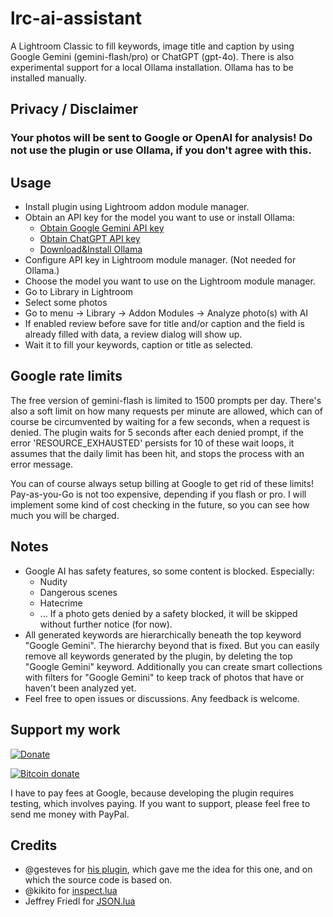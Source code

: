 # lrc-ai-assistant

A Lightroom Classic to fill keywords, image title and caption by using Google Gemini (gemini-flash/pro) or ChatGPT (gpt-4o). There is also experimental support for a local Ollama installation. Ollama has to be installed manually.

## Privacy / Disclaimer
### Your photos will be sent to Google or OpenAI for analysis! Do not use the plugin or use Ollama, if you don't agree with this.

## Usage
* Install plugin using Lightroom addon module manager.
* Obtain an API key for the model you want to use or install Ollama:
  * [Obtain Google Gemini API key](https://aistudio.google.com/app/apikey)
  * [Obtain ChatGPT API key](https://platform.openai.com/api-keys)
  * [Download&Install Ollama](https://ollama.com/download)
* Configure API key in Lightroom module manager. (Not needed for Ollama.)
* Choose the model you want to use on the Lightroom module manager.
* Go to Library in Lightroom
* Select some photos
* Go to menu -> Library -> Addon Modules -> Analyze photo(s) with AI
* If enabled review before save for title and/or caption and the field is already filled with data, a review dialog will show up.
* Wait it to fill your keywords, caption or title as selected.

## Google rate limits
The free version of gemini-flash is limited to 1500 prompts per day. 
There's also a soft limit on how many requests per minute are allowed, which can of course be circumvented by waiting for a few seconds, when a request is denied.
The plugin waits for 5 seconds after each denied prompt, if the error 'RESOURCE_EXHAUSTED' persists for 10 of these wait loops, it assumes that the daily limit has been hit, and stops the process with an error message. 

You can of course always setup billing at Google to get rid of these limits! Pay-as-you-Go is not too expensive, depending if you flash or pro.
I will implement some kind of cost checking in the future, so you can see how much you will be charged.


## Notes
* Google AI has safety features, so some content is blocked. Especially:
  * Nudity
  * Dangerous scenes
  * Hatecrime
  * ...
 If a photo gets denied by a safety blocked, it will be skipped without further notice (for now).
* All generated keywords are hierarchically beneath the top keyword "Google Gemini". The hierarchy beyond that is fixed.
  But you can easily remove all keywords generated by the plugin, by deleting the top "Google Gemini" keyword.
  Additionally you can create smart collections with filters for "Google Gemini" to keep track of photos that have or haven't been analyzed yet.
* Feel free to open issues or discussions. Any feedback is welcome.

## Support my work
[![Donate](https://img.shields.io/badge/Donate-PayPal-green.svg)](https://www.paypal.com/donate/?hosted_button_id=2LL4K9LN5CFA6)

[![Bitcoin donate](https://bitcoli.com/img/logo-20.png)](https://bitcoli.com/donate/boandlk)

I have to pay fees at Google, because developing the plugin requires testing, which involves paying. If you want to support, please feel free to send me money with PayPal.

## Credits
* @gesteves for [his plugin](https://github.com/gesteves/lightroom-alt-text-plugin), which gave me the idea for this one, and on which the source code is based on.
* @kikito for [inspect.lua](http://github.com/kikito/inspect.lua)
* Jeffrey Friedl for [JSON.lua](http://regex.info/blog/lua/json)
